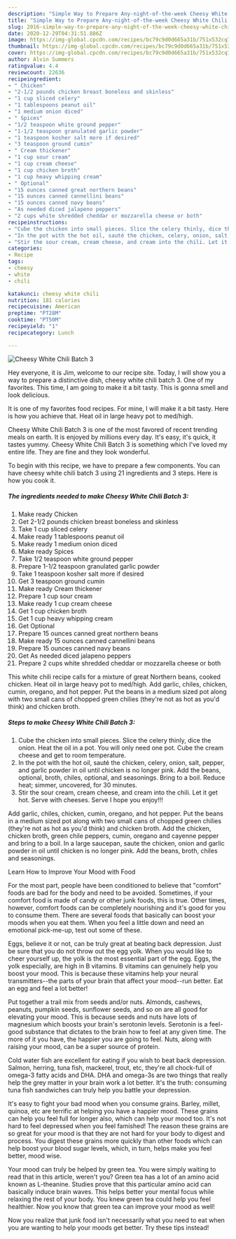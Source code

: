 ```yaml
---
description: "Simple Way to Prepare Any-night-of-the-week Cheesy White Chili Batch 3"
title: "Simple Way to Prepare Any-night-of-the-week Cheesy White Chili Batch 3"
slug: 2016-simple-way-to-prepare-any-night-of-the-week-cheesy-white-chili-batch-3
date: 2020-12-29T04:31:51.886Z
image: https://img-global.cpcdn.com/recipes/bc79c9d0d665a31b/751x532cq70/cheesy-white-chili-batch-3-recipe-main-photo.jpg
thumbnail: https://img-global.cpcdn.com/recipes/bc79c9d0d665a31b/751x532cq70/cheesy-white-chili-batch-3-recipe-main-photo.jpg
cover: https://img-global.cpcdn.com/recipes/bc79c9d0d665a31b/751x532cq70/cheesy-white-chili-batch-3-recipe-main-photo.jpg
author: Alvin Summers
ratingvalue: 4.4
reviewcount: 22636
recipeingredient:
- " Chicken"
- "2-1/2 pounds chicken breast boneless and skinless"
- "1 cup sliced celery"
- "1 tablespoons peanut oil"
- "1 medium onion diced"
- " Spices"
- "1/2 teaspoon white ground pepper"
- "1-1/2 teaspoon granulated garlic powder"
- "1 teaspoon kosher salt more if desired"
- "3 teaspoon ground cumin"
- " Cream thickener"
- "1 cup sour cream"
- "1 cup cream cheese"
- "1 cup chicken broth"
- "1 cup heavy whipping cream"
- " Optional"
- "15 ounces canned great northern beans"
- "15 ounces canned cannellini beans"
- "15 ounces canned navy beans"
- "As needed diced jalapeno peppers"
- "2 cups white shredded cheddar or mozzarella cheese or both"
recipeinstructions:
- "Cube the chicken into small pieces. Slice the celery thinly, dice the onion. Heat the oil in a pot. You will only need one pot. Cube the cream cheese and get to room temperature."
- "In the pot with the hot oil, sauté the chicken, celery, onion, salt, pepper, and garlic powder in oil until chicken is no longer pink. Add the beans, optional, broth, chiles, optional, and seasonings. Bring to a boil. Reduce heat; simmer, uncovered, for 30 minutes."
- "Stir the sour cream, cream cheese, and cream into the chili. Let it get hot. Serve with cheeses. Serve I hope you enjoy!!!"
categories:
- Recipe
tags:
- cheesy
- white
- chili

katakunci: cheesy white chili 
nutrition: 181 calories
recipecuisine: American
preptime: "PT28M"
cooktime: "PT50M"
recipeyield: "1"
recipecategory: Lunch

---
```



![Cheesy White Chili Batch 3](https://img-global.cpcdn.com/recipes/bc79c9d0d665a31b/751x532cq70/cheesy-white-chili-batch-3-recipe-main-photo.jpg)

Hey everyone, it is Jim, welcome to our recipe site. Today, I will show you a way to prepare a distinctive dish, cheesy white chili batch 3. One of my favorites. This time, I am going to make it a bit tasty. This is gonna smell and look delicious.

It is one of my favorites food recipes. For mine, I will make it a bit tasty. Here is how you achieve that. Heat oil in large heavy pot to med/high.

Cheesy White Chili Batch 3 is one of the most favored of recent trending meals on earth. It is enjoyed by millions every day. It's easy, it's quick, it tastes yummy. Cheesy White Chili Batch 3 is something which I've loved my entire life. They are fine and they look wonderful.


To begin with this recipe, we have to prepare a few components. You can have cheesy white chili batch 3 using 21 ingredients and 3 steps. Here is how you cook it.

<!--inarticleads1-->

##### The ingredients needed to make Cheesy White Chili Batch 3:

1. Make ready  Chicken
1. Get 2-1/2 pounds chicken breast boneless and skinless
1. Take 1 cup sliced celery
1. Make ready 1 tablespoons peanut oil
1. Make ready 1 medium onion diced
1. Make ready  Spices
1. Take 1/2 teaspoon white ground pepper
1. Prepare 1-1/2 teaspoon granulated garlic powder
1. Take 1 teaspoon kosher salt more if desired
1. Get 3 teaspoon ground cumin
1. Make ready  Cream thickener
1. Prepare 1 cup sour cream
1. Make ready 1 cup cream cheese
1. Get 1 cup chicken broth
1. Get 1 cup heavy whipping cream
1. Get  Optional
1. Prepare 15 ounces canned great northern beans
1. Make ready 15 ounces canned cannellini beans
1. Prepare 15 ounces canned navy beans
1. Get As needed diced jalapeno peppers
1. Prepare 2 cups white shredded cheddar or mozzarella cheese or both


This white chili recipe calls for a mixture of great Northern beans, cooked chicken. Heat oil in large heavy pot to med/high. Add garlic, chiles, chicken, cumin, oregano, and hot pepper. Put the beans in a medium sized pot along with two small cans of chopped green chilies (they&#39;re not as hot as you&#39;d think) and chicken broth. 

<!--inarticleads2-->

##### Steps to make Cheesy White Chili Batch 3:

1. Cube the chicken into small pieces. Slice the celery thinly, dice the onion. Heat the oil in a pot. You will only need one pot. Cube the cream cheese and get to room temperature.
1. In the pot with the hot oil, sauté the chicken, celery, onion, salt, pepper, and garlic powder in oil until chicken is no longer pink. Add the beans, optional, broth, chiles, optional, and seasonings. Bring to a boil. Reduce heat; simmer, uncovered, for 30 minutes.
1. Stir the sour cream, cream cheese, and cream into the chili. Let it get hot. Serve with cheeses. Serve I hope you enjoy!!!


Add garlic, chiles, chicken, cumin, oregano, and hot pepper. Put the beans in a medium sized pot along with two small cans of chopped green chilies (they&#39;re not as hot as you&#39;d think) and chicken broth. Add the chicken, chicken broth, green chile peppers, cumin, oregano and cayenne pepper and bring to a boil. In a large saucepan, saute the chicken, onion and garlic powder in oil until chicken is no longer pink. Add the beans, broth, chiles and seasonings. 

Learn How to Improve Your Mood with Food


For the most part, people have been conditioned to believe that "comfort" foods are bad for the body and need to be avoided. Sometimes, if your comfort food is made of candy or other junk foods, this is true. Other times, however, comfort foods can be completely nourishing and it's good for you to consume them. There are several foods that basically can boost your moods when you eat them. When you feel a little down and need an emotional pick-me-up, test out some of these.

Eggs, believe it or not, can be truly great at beating back depression. Just be sure that you do not throw out the egg yolk. When you would like to cheer yourself up, the yolk is the most essential part of the egg. Eggs, the yolk especially, are high in B vitamins. B vitamins can genuinely help you boost your mood. This is because these vitamins help your neural transmitters--the parts of your brain that affect your mood--run better. Eat an egg and feel a lot better!

Put together a trail mix from seeds and/or nuts. Almonds, cashews, peanuts, pumpkin seeds, sunflower seeds, and so on are all good for elevating your mood. This is because seeds and nuts have lots of magnesium which boosts your brain's serotonin levels. Serotonin is a feel-good substance that dictates to the brain how to feel at any given time. The more of it you have, the happier you are going to feel. Nuts, along with raising your mood, can be a super source of protein.

Cold water fish are excellent for eating if you wish to beat back depression. Salmon, herring, tuna fish, mackerel, trout, etc, they're all chock-full of omega-3 fatty acids and DHA. DHA and omega-3s are two things that really help the grey matter in your brain work a lot better. It's the truth: consuming tuna fish sandwiches can truly help you battle your depression. 

It's easy to fight your bad mood when you consume grains. Barley, millet, quinoa, etc are terrific at helping you have a happier mood. These grains can help you feel full for longer also, which can help your mood too. It's not hard to feel depressed when you feel famished! The reason these grains are so great for your mood is that they are not hard for your body to digest and process. You digest these grains more quickly than other foods which can help boost your blood sugar levels, which, in turn, helps make you feel better, mood wise.

Your mood can truly be helped by green tea. You were simply waiting to read that in this article, weren't you? Green tea has a lot of an amino acid known as L-theanine. Studies prove that this particular amino acid can basically induce brain waves. This helps better your mental focus while relaxing the rest of your body. You knew green tea could help you feel healthier. Now you know that green tea can improve your mood as well!

Now you realize that junk food isn't necessarily what you need to eat when you are wanting to help your moods get better. Try  these tips  instead!


